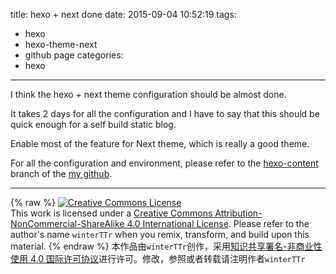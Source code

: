 title: hexo + next done
date: 2015-09-04 10:52:19
tags:
  - hexo
  - hexo-theme-next
  - github page
categories:
  - hexo
---

I think the hexo + next theme configuration should be almost done.

It takes 2 days for all the configuration and I have to say that this should be quick enough for a self build static blog.

Enable most of the feature for Next theme, which is really a good theme.

For all the configuration and environment, please refer to the [hexo-content](https://github.com/winterTTr/winterTTr.github.io/tree/hexo-content) branch of the [my github](https://github.com/winterTTr).

<!--more-->

---
{% raw %}
<a rel="license" href="http://creativecommons.org/licenses/by-nc-sa/4.0/"><img alt="Creative Commons License" style="border-width:0" src="https://i.creativecommons.org/l/by-nc-sa/4.0/88x31.png" /></a><br />This work is licensed under a <a rel="license" href="http://creativecommons.org/licenses/by-nc-sa/4.0/">Creative Commons Attribution-NonCommercial-ShareAlike 4.0 International License</a>.
Please refer to the author's name `winterTTr` when you remix, transform, and build upon this material. 
{% endraw %}
本作品由`winterTTr`创作，采用[知识共享署名-非商业性使用 4.0 国际许可协议](http://creativecommons.org/licenses/by-nc-sa/4.0/)进行许可。修改，参照或者转载请注明作者`winterTTr`
